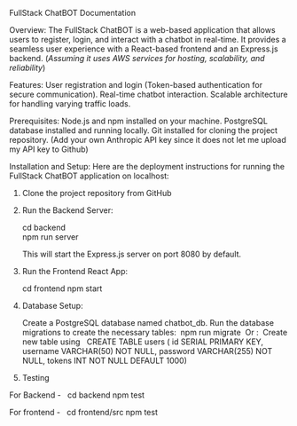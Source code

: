 FullStack ChatBOT Documentation

Overview:
The FullStack ChatBOT is a web-based application that allows users to register, login, and interact with a chatbot in real-time. It provides a seamless user experience with a React-based frontend and an Express.js backend. (*Assuming it uses AWS services for hosting, scalability, and reliability*)

Features:
User registration and login (Token-based authentication for secure communication).
Real-time chatbot interaction.
Scalable architecture for handling varying traffic loads.

Prerequisites:
Node.js and npm installed on your machine.
PostgreSQL database installed and running locally.
Git installed for cloning the project repository.
(Add your own Anthropic API key since it does not let me upload my API key to Github)

Installation and Setup:
Here are the deployment instructions for running the FullStack ChatBOT application on localhost:

1. Clone the project repository from GitHub 

2. Run the Backend Server: 

    cd backend     
    npm run server

    This will start the Express.js server on port 8080 by default.

3. Run the Frontend React App:
    
     cd frontend
     npm start 

4. Database Setup:

    Create a PostgreSQL database named chatbot_db.
    Run the database migrations to create the necessary tables:     npm run migrate
 Or : 
Create new table using   CREATE TABLE users (
  id SERIAL PRIMARY KEY,
  username VARCHAR(50) NOT NULL,
  password VARCHAR(255) NOT NULL,
  tokens INT NOT NULL DEFAULT 1000)

6. Testing  

For Backend -   cd backend 
npm test

For frontend -   cd frontend/src
npm test
